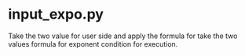 # input_expo.py
Take the two value for user side and apply the formula for take the two values 
formula for exponent condition for execution.
